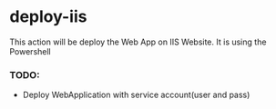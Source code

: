 # deploy-iis
This action will be deploy the Web App on IIS Website. It is using the Powershell

### TODO:
+ Deploy WebApplication with service account(user and pass)
